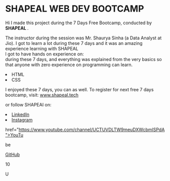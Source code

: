 
# SHAPEAL WEB DEV BOOTCAMP

Hi I made this project during the 7 Days Free Bootcamp, conducted by <b> SHAPEAL </b>.

The instructor during the session was Mr. Shaurya Sinha (a Data Analyst at Jio). I got to learn a lot during these 7 days and it was an amazing experience learning with SHAPEAL <br>l got to have hands on experience on: <br>during these 7 days, and everything was explained from the very basics so that anyone with zero experience on programming can learn.

<li>HTML <li>CSS

I enjoyed these 7 days, you can as well. To register for next free 7 days bootcamp, visit: www.shapeal.tech

or follow SHAPEAI on: <li><a href="https://in.linkedin.com/company/shapeai">LinkedIn</a> <li><a href="https://www.instagram.com/shape.ai/?hl=en">Instagram</a>

href="https://www.youtube.com/channel/UCTUVDLTW9meuDXWcbmISPdA">YouTu

be</a>

<ll><a href="https://github.com/shapeal">GitHub</a>

10

U
